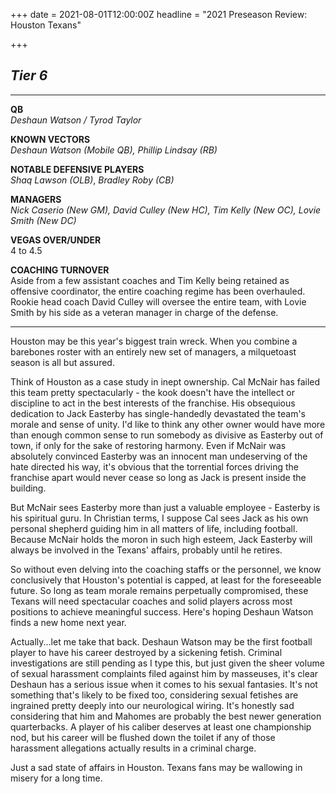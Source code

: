 +++
date = 2021-08-01T12:00:00Z
headline = "2021 Preseason Review: Houston Texans"

+++
## _Tier 6_

***

**QB**  
_Deshaun Watson / Tyrod Taylor_

**KNOWN VECTORS**  
_Deshaun Watson (Mobile QB), Phillip Lindsay (RB)_

**NOTABLE DEFENSIVE PLAYERS**  
_Shaq Lawson (OLB)_, _Bradley Roby (CB)_

**MANAGERS**  
_Nick Caserio (New GM), David Culley (New HC), Tim Kelly (New OC), Lovie Smith (New DC)_

**VEGAS OVER/UNDER**  
4 to 4.5

**COACHING TURNOVER**  
Aside from a few assistant coaches and Tim Kelly being retained as offensive coordinator, the entire coaching regime has been overhauled. Rookie head coach David Culley will oversee the entire team, with Lovie Smith by his side as a veteran manager in charge of the defense.

***

Houston may be this year's biggest train wreck. When you combine a barebones roster with an entirely new set of managers, a milquetoast season is all but assured. 

Think of Houston as a case study in inept ownership. Cal McNair has failed this team pretty spectacularly - the kook doesn't have the intellect or discipline to act in the best interests of the franchise. His obsequious dedication to Jack Easterby has single-handedly devastated the team's morale and sense of unity. I'd like to think any other owner would have more than enough common sense to run somebody as divisive as Easterby out of town, if only for the sake of restoring harmony. Even if McNair was absolutely convinced Easterby was an innocent man undeserving of the hate directed his way, it's obvious that the torrential forces driving the franchise apart would never cease so long as Jack is present inside the building. 

But McNair sees Easterby more than just a valuable employee - Easterby is his spiritual guru. In Christian terms, I suppose Cal sees Jack as his own personal shepherd guiding him in all matters of life, including football. Because McNair holds the moron in such high esteem, Jack Easterby will always be involved in the Texans' affairs, probably until he retires.

So without even delving into the coaching staffs or the personnel, we know conclusively that Houston's potential is capped, at least for the foreseeable future. So long as team morale remains perpetually compromised, these Texans will need spectacular coaches and solid players across most positions to achieve meaningful success. Here's hoping Deshaun Watson finds a new home next year.

Actually...let me take that back. Deshaun Watson may be the first football player to have his career destroyed by a sickening fetish. Criminal investigations are still pending as I type this, but just given the sheer volume of sexual harassment complaints filed against him by masseuses, it's clear Deshaun has a serious issue when it comes to his sexual fantasies. It's not something that's likely to be fixed too, considering sexual fetishes are ingrained pretty deeply into our neurological wiring. It's honestly sad considering that him and Mahomes are probably the best newer generation quarterbacks. A player of his caliber deserves at least one championship nod, but his career will be flushed down the toilet if any of those harassment allegations actually results in a criminal charge.

Just a sad state of affairs in Houston. Texans fans may be wallowing in misery for a long time.